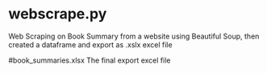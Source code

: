 # webscrape.py
Web Scraping on Book Summary from a website using Beautiful Soup, then created a dataframe and export as .xslx excel file

#book_summaries.xlsx
The final export excel file 